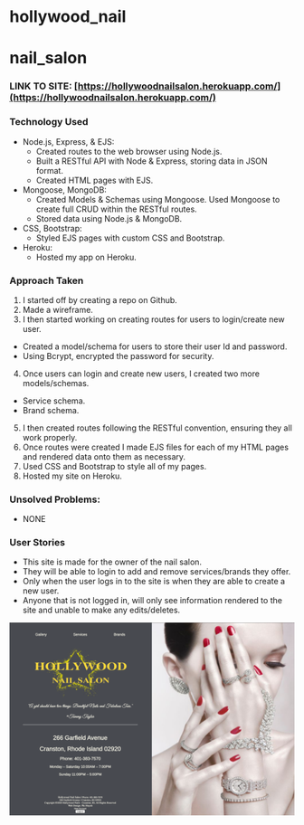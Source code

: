 # hollywood_nail

# nail_salon

### LINK TO SITE: [https://hollywoodnailsalon.herokuapp.com/](https://hollywoodnailsalon.herokuapp.com/)

### Technology Used
* Node.js, Express, & EJS:
  * Created routes to the web browser using Node.js. 
  * Built a RESTful API with Node & Express, storing data in JSON format.
  * Created HTML pages with EJS.
* Mongoose, MongoDB:
  * Created Models & Schemas using Mongoose. Used Mongoose to create full CRUD within the RESTful routes.
  * Stored data using Node.js & MongoDB.
* CSS, Bootstrap:
  * Styled EJS pages with custom CSS and Bootstrap.
* Heroku:
  * Hosted my app on Heroku.

### Approach Taken
1. I started off by creating a repo on Github.
2. Made a wireframe.
3. I then started working on creating routes for users to login/create new user.
  * Created a model/schema for users to store their user Id and password.
  * Using Bcrypt, encrypted the password for security.
4. Once users can login and create new users, I created two more models/schemas. 
  * Service schema.
  * Brand schema.
5. I then created routes following the RESTful convention, ensuring they all work properly.
6. Once routes were created I made EJS files for each of my HTML pages and rendered data onto them as necessary.
7. Used CSS and Bootstrap to style all of my pages.
8. Hosted my site on Heroku. 

### Unsolved Problems:
* NONE

### User Stories
* This site is made for the owner of the nail salon.
* They will be able to login to add and remove services/brands they offer.
* Only when the user logs in to the site is when they are able to create a new user.
* Anyone that is not logged in, will only see information rendered to the site and unable to make any edits/deletes.

![Landing Page](/public/images/landingpage.jpg)